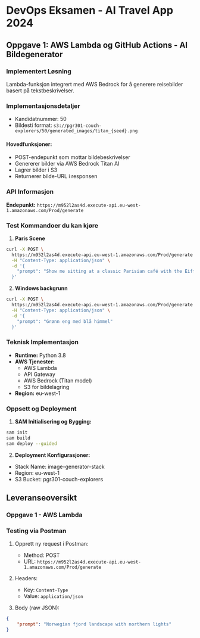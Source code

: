 # DevOps Eksamen - AI Travel App 2024

## Oppgave 1: AWS Lambda og GitHub Actions - AI Bildegenerator

### Implementert Løsning
Lambda-funksjon integrert med AWS Bedrock for å generere reisebilder basert på tekstbeskrivelser.

### Implementasjonsdetaljer
- Kandidatnummer: 50
- Bildesti format: `s3://pgr301-couch-explorers/50/generated_images/titan_{seed}.png`

#### Hovedfunksjoner:
- POST-endepunkt som mottar bildebeskrivelser
- Genererer bilder via AWS Bedrock Titan AI
- Lagrer bilder i S3
- Returnerer bilde-URL i responsen

### API Informasjon
**Endepunkt:** `https://m952l2as4d.execute-api.eu-west-1.amazonaws.com/Prod/generate`

### Test Kommandoer du kan kjøre

1. **Paris Scene**
```bash
curl -X POST \
  https://m952l2as4d.execute-api.eu-west-1.amazonaws.com/Prod/generate \
  -H "Content-Type: application/json" \
  -d '{
    "prompt": "Show me sitting at a classic Parisian café with the Eiffel Tower in the background, a coffee and croissant on the table. The image should have an old polaroid filter, with soft faded tones and a sunbeam lightly hitting the Eiffel Tower."
  }'
```

2. **Windows backgrunn**
```bash
curl -X POST \
  https://m952l2as4d.execute-api.eu-west-1.amazonaws.com/Prod/generate \
  -H "Content-Type: application/json" \
  -d '{
    "prompt": "Grønn eng med blå himmel"
  }'
```

### Teknisk Implementasjon
- **Runtime:** Python 3.8
- **AWS Tjenester:**
  - AWS Lambda
  - API Gateway
  - AWS Bedrock (Titan model)
  - S3 for bildelagring
- **Region:** eu-west-1

### Oppsett og Deployment
1. **SAM Initialisering og Bygging:**
```bash
sam init
sam build
sam deploy --guided
```

2. **Deployment Konfigurasjoner:**
- Stack Name: image-generator-stack
- Region: eu-west-1
- S3 Bucket: pgr301-couch-explorers


## Leveranseoversikt

### Oppgave 1 - AWS Lambda

### Testing via Postman
1. Opprett ny request i Postman:
   - Method: POST
   - URL: `https://m952l2as4d.execute-api.eu-west-1.amazonaws.com/Prod/generate`

2. Headers:
   - Key: `Content-Type`
   - Value: `application/json`

3. Body (raw JSON):
```json
{
    "prompt": "Norwegian fjord landscape with northern lights"
}